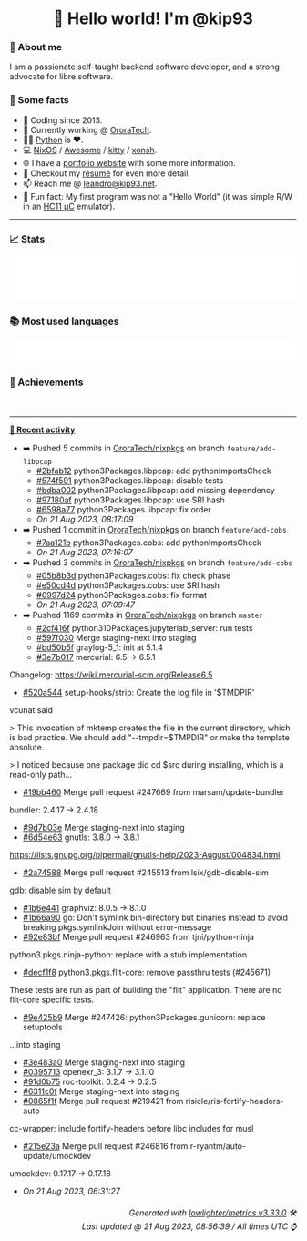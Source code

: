 <!-- README template, populated using this action:
     https://github.com/kip93/kip93/blob/main/.github/workflows/readme.yml. -->

<h1 align="center">👋 Hello world! I'm @kip93</h1> <!-- LOGIN => username -->

### 👤 About me

I am a passionate self-taught backend software developer, and a strong advocate for libre software.


### 💬 Some facts

* 📅 Coding since 2013.
* 💼 Currently working @ [OroraTech](https://ororatech.com/).
* 👨‍💻 [Python](https://github.com/search?q=user%3Akip93&l=python) is ❤️. <!-- LOGIN => username -->
* 💻 [NixOS](https://github.com/NixOS/) /
     [Awesome](https://github.com/awesomeWM/) /
     [kitty](https://github.com/kovidgoyal/kitty/) /
     [xonsh](https://github.com/xonsh/).
* 🌐 I have a [portfolio website](https://kip93.net/) with some more information.
* 📝 Checkout my [résumé](https://kip93.net/resume/) for even more detail.
* 📫 Reach me @ [leandro@kip93.net](mailto:leandro@kip93.net).
* 🎲 Fun fact: My first program was not a "Hello World" (it was simple R/W in an [HC11 µC](https://en.wikipedia.org/wiki/68HC11) emulator).


-----------------------------------------------------------------------------------------------------------------------


### 📈 Stats

![](./stats.svg)


### 📚 Most used languages <!-- by percentage, in decreasing order -->

![](./languages.svg)


### 🏅 Achievements

![](./achievements.svg)


-----------------------------------------------------------------------------------------------------------------------


**[📰 Recent activity](https://github.com/kip93)**
* ➡️ Pushed 5 commits in [OroraTech/nixpkgs](https://github.com/OroraTech/nixpkgs) on branch `feature/add-libpcap`
  * [#2bfab12](https://github.com/OroraTech/nixpkgs/commit/2bfab12) python3Packages.libpcap: add pythonImportsCheck
  * [#574f591](https://github.com/OroraTech/nixpkgs/commit/574f591) python3Packages.libpcap: disable tests
  * [#bdba002](https://github.com/OroraTech/nixpkgs/commit/bdba002) python3Packages.libpcap: add missing dependency
  * [#97180af](https://github.com/OroraTech/nixpkgs/commit/97180af) python3Packages.libpcap: use SRI hash
  * [#6598a77](https://github.com/OroraTech/nixpkgs/commit/6598a77) python3Packages.libpcap: fix order
  * *On 21 Aug 2023, 08:17:09*
* ➡️ Pushed 1 commit in [OroraTech/nixpkgs](https://github.com/OroraTech/nixpkgs) on branch `feature/add-cobs`
  * [#7aa121b](https://github.com/OroraTech/nixpkgs/commit/7aa121b) python3Packages.cobs: add pythonImportsCheck
  * *On 21 Aug 2023, 07:16:07*
* ➡️ Pushed 3 commits in [OroraTech/nixpkgs](https://github.com/OroraTech/nixpkgs) on branch `feature/add-cobs`
  * [#05b8b3d](https://github.com/OroraTech/nixpkgs/commit/05b8b3d) python3Packages.cobs: fix check phase
  * [#e50cd4d](https://github.com/OroraTech/nixpkgs/commit/e50cd4d) python3Packages.cobs: use SRI hash
  * [#0997d24](https://github.com/OroraTech/nixpkgs/commit/0997d24) python3Packages.cobs: fix format
  * *On 21 Aug 2023, 07:09:47*
* ➡️ Pushed 1169 commits in [OroraTech/nixpkgs](https://github.com/OroraTech/nixpkgs) on branch `master`
  * [#2cf416f](https://github.com/OroraTech/nixpkgs/commit/2cf416f) python310Packages.jupyterlab_server: run tests
  * [#597f030](https://github.com/OroraTech/nixpkgs/commit/597f030) Merge staging-next into staging
  * [#bd50b5f](https://github.com/OroraTech/nixpkgs/commit/bd50b5f) graylog-5_1: init at 5.1.4
  * [#3e7b017](https://github.com/OroraTech/nixpkgs/commit/3e7b017) mercurial: 6.5 -&gt; 6.5.1

Changelog: https://wiki.mercurial-scm.org/Release6.5
  * [#520a544](https://github.com/OroraTech/nixpkgs/commit/520a544) setup-hooks/strip: Create the log file in &#39;$TMDPIR&#39;

vcunat said

&gt; This invocation of mktemp creates the file in the current directory, which is bad practice. We should add &#34;--tmpdir=$TMPDIR&#34; or make the template absolute.

&gt; I noticed because one package did cd $src during installing, which is a read-only path...
  * [#19bb460](https://github.com/OroraTech/nixpkgs/commit/19bb460) Merge pull request #247669 from marsam/update-bundler

bundler: 2.4.17 -&gt; 2.4.18
  * [#9d7b03e](https://github.com/OroraTech/nixpkgs/commit/9d7b03e) Merge staging-next into staging
  * [#6d54e63](https://github.com/OroraTech/nixpkgs/commit/6d54e63) gnutls: 3.8.0 -&gt; 3.8.1

https://lists.gnupg.org/pipermail/gnutls-help/2023-August/004834.html
  * [#2a74588](https://github.com/OroraTech/nixpkgs/commit/2a74588) Merge pull request #245513 from lsix/gdb-disable-sim

gdb: disable sim by default
  * [#1b6e441](https://github.com/OroraTech/nixpkgs/commit/1b6e441) graphviz: 8.0.5 -&gt; 8.1.0
  * [#1b66a90](https://github.com/OroraTech/nixpkgs/commit/1b66a90) go: Don&#39;t symlink bin-directory but binaries instead to avoid breaking pkgs.symlinkJoin without error-message
  * [#92e83bf](https://github.com/OroraTech/nixpkgs/commit/92e83bf) Merge pull request #246963 from tjni/python-ninja

python3.pkgs.ninja-python: replace with a stub implementation
  * [#decf1f8](https://github.com/OroraTech/nixpkgs/commit/decf1f8) python3.pkgs.flit-core: remove passthru tests (#245671)

These tests are run as part of building the &#34;flit&#34; application. There
are no flit-core specific tests.
  * [#9e425b9](https://github.com/OroraTech/nixpkgs/commit/9e425b9) Merge #247426: python3Packages.gunicorn: replace setuptools

...into staging
  * [#3e483a0](https://github.com/OroraTech/nixpkgs/commit/3e483a0) Merge staging-next into staging
  * [#0395713](https://github.com/OroraTech/nixpkgs/commit/0395713) openexr_3: 3.1.7 -&gt; 3.1.10
  * [#91d0b75](https://github.com/OroraTech/nixpkgs/commit/91d0b75) roc-toolkit: 0.2.4 -&gt; 0.2.5
  * [#6311c0f](https://github.com/OroraTech/nixpkgs/commit/6311c0f) Merge staging-next into staging
  * [#0865f1f](https://github.com/OroraTech/nixpkgs/commit/0865f1f) Merge pull request #219421 from risicle/ris-fortify-headers-auto

cc-wrapper: include fortify-headers before libc includes for musl
  * [#215e23a](https://github.com/OroraTech/nixpkgs/commit/215e23a) Merge pull request #246816 from r-ryantm/auto-update/umockdev

umockdev: 0.17.17 -&gt; 0.17.18
  * *On 21 Aug 2023, 06:31:27*
 <!-- Last activity -->


<h6 align="right"><em>
    Generated with <a href="https://github.com/lowlighter/metrics/tree/latest/">lowlighter/metrics v3.33.0</a> 🛠️<br> <!-- VERSION => MAJOR.minor.patch -->
    Last updated @ 21 Aug 2023, 08:56:39 / All times UTC ⌚ <!-- meta.generated => DD/MM/YYYY, hh:mm -->
</em></h6>
